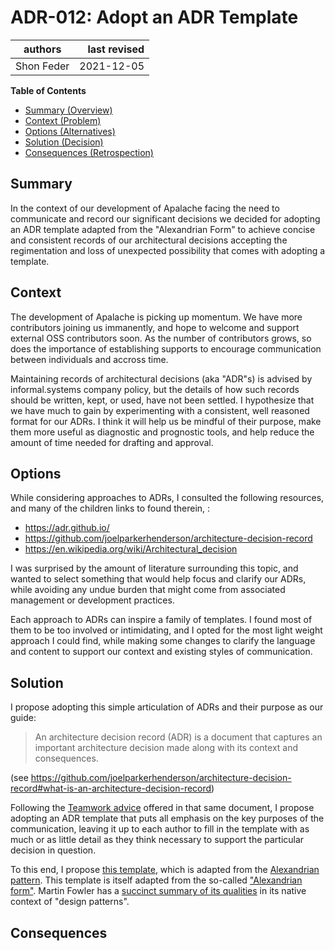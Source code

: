# ADR-012: Adopt an ADR Template

| authors                                | last revised    |
| -------------------------------------- | --------------: |
| Shon Feder                             | 2021-12-05      |

**Table of Contents**

- [Summary (Overview)](#summary)
- [Context (Problem)](#context)
- [Options (Alternatives)](#options)
- [Solution (Decision)](#solution)
- [Consequences (Retrospection)](#consequences)

## Summary

<!-- Statement to summarize, following the following formula: -->

In the context of our development of Apalache
facing the need to communicate and record our significant decisions
we decided for adopting an ADR template adapted from the "Alexandrian Form"
to achieve concise and consistent records of our architectural decisions
accepting the regimentation and loss of unexpected possibility that comes with adopting a template.

## Context

<!-- Communicates the forces at play (technical, political, social, project).
     This is the story explaining the problem we are looking to resolve.
-->

The development of Apalache is picking up momentum. We have more contributors
joining us immanently, and hope to welcome and support external OSS contributors
soon. As the number of contributors grows, so does the importance of
establishing supports to encourage communication between individuals and accross
time.

Maintaining records of architectural decisions (aka "ADR"s) is advised by
informal.systems company policy, but the details of how such records should be
written, kept, or used, have not been settled. I hypothesize that we have much
to gain by experimenting with a consistent, well reasoned format for our ADRs. I
think it will help us be mindful of their purpose, make them more useful as
diagnostic and prognostic tools, and help reduce the amount of time needed for
drafting and approval.

## Options

<!-- Communicate the options considered.
     This records evidence of our circumspection and documents the various alternatives
     considered but not adopted.
-->

While considering approaches to ADRs, I consulted the following resources, and
many of the children links to found therein, :

- https://adr.github.io/
- https://github.com/joelparkerhenderson/architecture-decision-record
- https://en.wikipedia.org/wiki/Architectural_decision

I was surprised by the amount of literature surrounding this topic, and wanted
to select something that would help focus and clarify our ADRs, while avoiding
any undue burden that might come from associated management or development
practices.

Each approach to ADRs can inspire a family of templates. I found most of them to
be too involved or intimidating, and I opted for the most light weight approach
I could find, while making some changes to clarify the language and content to
support our context and existing styles of communication.

## Solution

<!-- Communicates what solution was decided, and it is expected to solve the
     problem. -->
     
I propose adopting this simple articulation of ADRs and their purpose as our
guide:

> An architecture decision record (ADR) is a document that captures an important
> architecture decision made along with its context and consequences.

(see
https://github.com/joelparkerhenderson/architecture-decision-record#what-is-an-architecture-decision-record)

Following the [Teamwork
advice](https://github.com/joelparkerhenderson/architecture-decision-record#teamwork-advice)
offered in that same document, I propose adopting an ADR template that puts all
emphasis on the key purposes of the communication, leaving it up to each author
to fill in the template with as much or as little detail as they think necessary
to support the particular decision in question.

To this end, I propose [this template](./NNNadr-template.md), which is adapted
from the [Alexandrian
pattern](https://github.com/joelparkerhenderson/architecture-decision-record/blob/main/templates/decision-record-template-for-alexandrian-pattern/index.md).
This template is itself adapted from the so-called ["Alexandrian
form"](https://wiki.c2.com/?AlexandrianForm).  Martin Fowler has a [succinct
summary of its
qualities](https://www.martinfowler.com/articles/writingPatterns.html#AlexandrianForm)
in its native context of "design patterns".

## Consequences

<!-- Records the results of the decision over the long term.
     Did it work, not work, was changed, upgraded, etc.
-->
